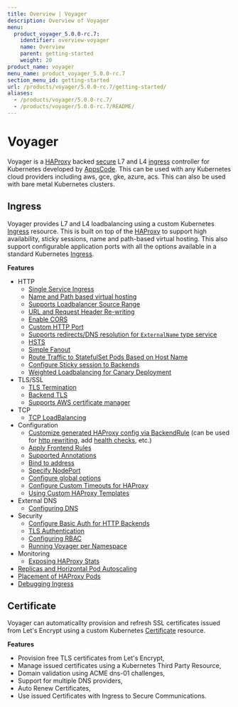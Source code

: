 ```yaml
---
title: Overview | Voyager
description: Overview of Voyager
menu:
  product_voyager_5.0.0-rc.7:
    identifier: overview-voyager
    name: Overview
    parent: getting-started
    weight: 20
product_name: voyager
menu_name: product_voyager_5.0.0-rc.7
section_menu_id: getting-started
url: /products/voyager/5.0.0-rc.7/getting-started/
aliases:
  - /products/voyager/5.0.0-rc.7/
  - /products/voyager/5.0.0-rc.7/README/
---
```


# Voyager
Voyager is a [HAProxy](http://www.haproxy.org/) backed [secure](#certificate) L7 and L4 [ingress](#ingress) controller for Kubernetes developed by
[AppsCode](https://appscode.com). This can be used with any Kubernetes cloud providers including aws, gce, gke, azure, acs. This can also be used with bare metal Kubernetes clusters.


## Ingress
Voyager provides L7 and L4 loadbalancing using a custom Kubernetes [Ingress](/docs/tasks/ingress) resource. This is built on top of the [HAProxy](http://www.haproxy.org/) to support high availability, sticky sessions, name and path-based virtual hosting.
This also support configurable application ports with all the options available in a standard Kubernetes [Ingress](https://kubernetes.io/docs/tasks/ingress/).

**Features**
- HTTP
  - [Single Service Ingress](/docs/tasks/ingress/http/single-service.md)
  - [Name and Path based virtual hosting](/docs/tasks/ingress/http/named-virtual-hosting.md)
  - [Supports Loadbalancer Source Range](/docs/tasks/ingress/http/source-range.md)
  - [URL and Request Header Re-writing](/docs/tasks/ingress/http/header-rewrite.md)
  - [Enable CORS](/docs/tasks/ingress/http/cors.md)
  - [Custom HTTP Port](/docs/tasks/ingress/http/custom-http-port.md)
  - [Supports redirects/DNS resolution for `ExternalName` type service](/docs/tasks/ingress/http/external-svc.md)
  - [HSTS](/docs/tasks/ingress/http/hsts.md)
  - [Simple Fanout](/docs/tasks/ingress/http/simple-fanout.md)
  - [Route Traffic to StatefulSet Pods Based on Host Name](/docs/tasks/ingress/http/statefulset-pod.md)
  - [Configure Sticky session to Backends](/docs/tasks/ingress/http/sticky-session.md)
  - [Weighted Loadbalancing for Canary Deployment](/docs/tasks/ingress/http/weighted.md)
- TLS/SSL
  - [TLS Termination](/docs/tasks/ingress/tls/tls.md)
  - [Backend TLS](/docs/tasks/ingress/tls/backend-tls.md)
  - [Supports AWS certificate manager](/docs/tasks/ingress/tls/aws-cert-manager.md)
- TCP
  - [TCP LoadBalancing](/docs/tasks/ingress/tcp/tcp.md)
- Configuration
  - [Customize generated HAProxy config via BackendRule](/docs/tasks/ingress/configuration/backend-rule.md) (can be used for [http rewriting](https://www.haproxy.com/doc/aloha/7.0/haproxy/http_rewriting.html), add [health checks](https://www.haproxy.com/doc/aloha/7.0/haproxy/healthchecks.html), etc.)
  - [Apply Frontend Rules](/docs/tasks/ingress/configuration/frontend-rule.md)
  - [Supported Annotations](/docs/tasks/ingress/configuration/annotations.md)
  - [Bind to address](/docs/tasks/ingress/configuration/bind-address.md)
  - [Specify NodePort](/docs/tasks/ingress/configuration/node-port.md)
  - [Configure global options](/docs/tasks/ingress/configuration/configure-options.md)
  - [Configure Custom Timeouts for HAProxy](/docs/tasks/ingress/configuration/configure-timeouts.md)
  - [Using Custom HAProxy Templates](/docs/tasks/ingress/configuration/custom-templates.md)
- External DNS
  - [Configuring DNS](/docs/tasks/ingress/dns/external-dns.md)
- Security
  - [Configure Basic Auth for HTTP Backends](/docs/tasks/ingress/security/basic-auth.md)
  - [TLS Authentication](/docs/tasks/ingress/security/tls-auth.md)
  - [Configuring RBAC](/docs/tasks/ingress/security/rbac.md)
  - [Running Voyager per Namespace](/docs/tasks/ingress/security/restrict-namespace.md)
- Monitoring
  - [Exposing HAProxy Stats](/docs/tasks/ingress/monitoring/stats-and-prometheus.md)
- [Replicas and Horizontal Pod Autoscaling](/docs/tasks/ingress/replicas-and-autoscaling.md)
- [Placement of HAProxy Pods](/docs/tasks/ingress/pod-placement.md)
- [Debugging Ingress](/docs/tasks/ingress/debugging.md)


## Certificate
Voyager can automaticallty provision and refresh SSL certificates issued from Let's Encrypt using a custom Kubernetes [Certificate](/docs/tasks/certificate) resource.

**Features**
- Provision free TLS certificates from Let's Encrypt,
- Manage issued certificates using a Kubernetes Third Party Resource,
- Domain validation using ACME dns-01 challenges,
- Support for multiple DNS providers,
- Auto Renew Certificates,
- Use issued Certificates with Ingress to Secure Communications.

